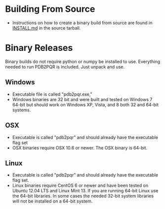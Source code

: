 # Building From Source
+ Instructions on how to create a binary build from source are found in [INSTALL.md](INSTALL.md) in the source tarball.

# Binary Releases

Binary builds do not require python or numpy be installed to use. Everything needed to run PDB2PQR is included. Just unpack and use.

## Windows
+ Executable file is called "pdb2pqr.exe,"
+ Windows binaries are 32 bit and were built and tested on Windows 7 64-bit but should work on Windows XP, Vista, and 8 both 32 and 64-bit systems.

## OSX 
+ Executable is called "pdb2pqr" and should already have the executable flag set
+ OSX binaries require OSX 10.6 or newer. The OSX binary is 64-bit.

## Linux
+ Executable is called "pdb2pqr" and should already have the executable flag set.
+ Linux binaries require CentOS 6 or newer and have been tested on Ubuntu 12.04 LTS and Linux Mint 13. If you are running 64-bit Linux use the 64-bit libraries. In some cases the needed 32-bit system libraries will not be installed on a 64-bit system.
